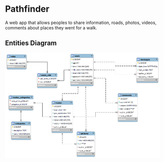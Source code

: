 # Pathfinder

A web app that allows peoples to share information, roads, photos, videos, comments about places they went for a walk.

## Entities Diagram
![entities](https://github.com/PepiZlatev/Pathfinder/blob/master/screenshots/Entity%20Diagram.png)
